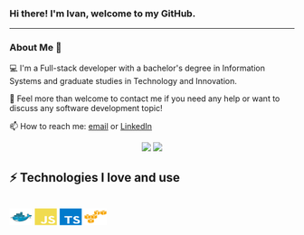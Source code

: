 ### Hi there! I'm Ivan, welcome to my GitHub.

---

### About Me 🚀

💻 I'm a Full-stack developer with a bachelor's degree in Information Systems and graduate studies in Technology and Innovation.

💬 Feel more than welcome to contact me if you need any help or want to discuss any software development topic!

📫 How to reach me: [email](mailto:ivanmonteiroc@gmail.com) or [LinkedIn](https://www.linkedin.com/in/ivan-monteiro/)

<div align="center">
  <img height="180em" src="https://github-readme-stats.vercel.app/api?username=ivanmonteiro&count_private=true" />
  <img height="180em" src="https://github-readme-stats.vercel.app/api/top-langs/?username=ivanmonteiro&hide=python,c%2B%2B,Jupyter%20Notebook,html,Starlark" />
</div>

## ⚡ Technologies I love and use
  
<div style="display: inline_block"><br>
  <img align="center" alt="Docker" height="30" width="40" src="https://raw.githubusercontent.com/devicons/devicon/master/icons/docker/docker-original.svg">
  <img align="center" alt="js" height="30" width="40" src="https://raw.githubusercontent.com/devicons/devicon/master/icons/javascript/javascript-plain.svg">
  <img align="center" alt="ts" height="30" width="40" src="https://raw.githubusercontent.com/devicons/devicon/master/icons/typescript/typescript-plain.svg">
  <img align="center" alt="AWS" height="30" width="40" src="https://raw.githubusercontent.com/devicons/devicon/master/icons/amazonwebservices/amazonwebservices-original.svg">                                         
</div>
